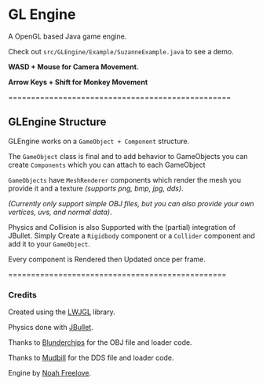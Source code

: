 # GL Engine

A OpenGL based Java game engine.

Check out `src/GLEngine/Example/SuzanneExample.java` to see a demo.

**WASD + Mouse for Camera Movement.**

**Arrow Keys + Shift for Monkey Movement**

=================================================



## GLEngine Structure

GLEngine works on a `GameObject + Component` structure. 

The `GameObject` class is final and to add behavior to GameObjects you can create `Components` which you can attach to
each GameObject

`GameObjects` have `MeshRenderer` components which render the mesh you provide it and a texture _(supports png, bmp, jpg, dds)_. 

_(Currently only support simple OBJ files, but you can also provide your own vertices, uvs, and normal data)_.

Physics and Collision is also Supported with the (partial) integration of JBullet. Simply Create a `Rigidbody` component
or a `Collider` component and add it to your `GameObject`.

Every component is Rendered then Updated once per frame.

================================================

### Credits
Created using the [LWJGL](https://www.lwjgl.org/) library.

Physics done with [JBullet](http://jbullet.advel.cz/).

Thanks to [Blunderchips](https://github.com/Blunderchips/LWJGL-OBJ-Loader) for the OBJ file and loader code.

Thanks to [Mudbill](https://github.com/Mudbill/dds-lwjgl) for the DDS file and loader code.


Engine by [Noah Freelove](https://github.com/NoahFreelove/GLEngine).